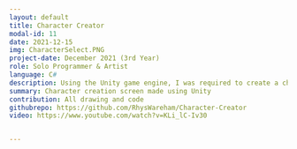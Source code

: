 ```yaml
---
layout: default
title: Character Creator
modal-id: 11
date: 2021-12-15
img: CharacterSelect.PNG
project-date: December 2021 (3rd Year)
role: Solo Programmer & Artist
language: C#
description: Using the Unity game engine, I was required to create a character creation screen which could be used within a video game. Though not needing to, I chose to also create all the artwork myself for added enjoyment.
summary: Character creation screen made using Unity
contribution: All drawing and code
githubrepo: https://github.com/RhysWareham/Character-Creator
video: https://www.youtube.com/watch?v=KLi_lC-Iv30


---
```


